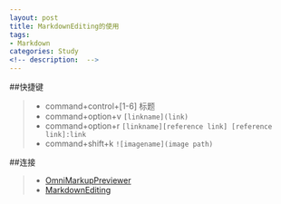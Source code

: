 ```yaml
---
layout: post
title: MarkdownEditing的使用
tags: 
- Markdown
categories: Study
<!-- description:  -->
---
```


##快捷键 
> - command+control+[1-6] 标题
> - command+option+v      `[linkname](link)`
> - command+option+r 	  `[linkname][reference link]
						  [reference link]:link` 
> - command+shift+k       `![imagename](image path)`

##连接
> - [OmniMarkupPreviewer](https://github.com/timonwong/OmniMarkupPreviewer)
> - [MarkdownEditing](https://github.com/SublimeText-Markdown/MarkdownEditing#key-bindings)

